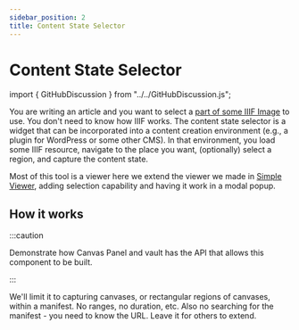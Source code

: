 ```yaml
---
sidebar_position: 2
title: Content State Selector
---
```


# Content State Selector

import { GitHubDiscussion } from "../../GitHubDiscussion.js";

You are writing an article and you want to select a [part of some IIIF Image](../../docs/examples/more-regions) to use. You don't need to know how IIIF works. The content state selector is a widget that can be incorporated into a content creation environment (e.g., a plugin for WordPress or some other CMS). In that environment, you load some IIIF resource, navigate to the place you want, (optionally) select a region, and capture the content state. 

Most of this tool is a viewer here we extend the viewer we made in [Simple Viewer](./simple-viewer), adding selection capability and having it work in a modal popup.

## How it works

:::caution

Demonstrate how Canvas Panel and vault has the API that allows this component to be built.

:::

We'll limit it to capturing canvases, or rectangular regions of canvases, within a manifest. No ranges, no duration, etc.
Also no searching for the manifest - you need to know the URL. Leave it for others to extend.


<GitHubDiscussion ghid="18" />